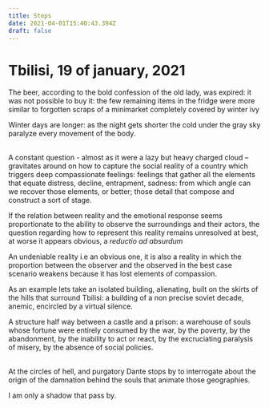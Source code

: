 ```yaml
---
title: Steps
date: 2021-04-01T15:40:43.394Z
draft: false
---
```

# Tbilisi, 19 of january, 2021

The beer, according to the bold confession of the old lady, was expired: it was not possible to buy it: the few remaining items in the fridge were more similar to forgotten scraps of a minimarket completely covered by winter ivy

Winter days are longer: as the night gets shorter the cold under the gray sky paralyze every movement of the body.

\
A constant question - almost as it were a lazy but heavy charged cloud – gravitates around on how to capture the social reality of a country which triggers deep compassionate feelings: feelings that gather all the elements that equate distress, decline, entrapment, sadness: from which angle can we recover those elements, or better; those detail that compose and construct a sort of stage.

If the relation between reality and the emotional response seems proportionate to the ability to observe the surroundings and their actors, the question regarding how to represent this reality remains unresolved at best, at worse it appears obvious, a *reductio ad absurdum*

An undeniable reality i.e an obvious one, it is also a reality in which the proportion between the observer and the observed in the best case scenario weakens because it has lost elements of compassion.

As an example lets take an isolated building, alienating, built on the skirts of the hills that surround Tbilisi: a building of a non precise soviet decade, anemic, encircled by a virtual silence.

A structure half way between a castle and a prison: a warehouse of souls whose fortune were entirely consumed by the war, by the poverty, by the abandonment, by the inability to act or react, by the excruciating paralysis of misery, by the absence of social policies.

\
At the circles of hell, and purgatory Dante stops by to interrogate about the origin of the damnation behind the souls that animate those geographies.

I am only a shadow that pass by.
